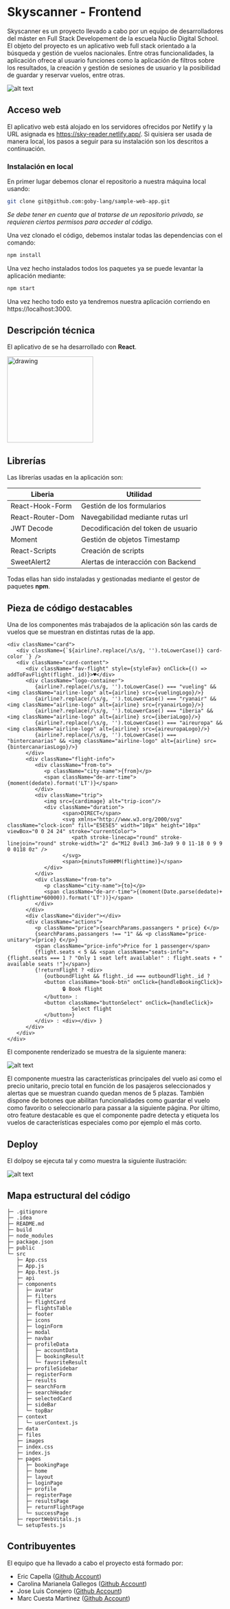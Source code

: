# Skyscanner - Frontend

Skyscanner es un proyecto llevado a cabo por un equipo de desarrolladores del máster en Full Stack Developement de la escuela Nuclio Digital School. El objeto del proyecto es un aplicativo web full stack orientado a la búsqueda y gestión de vuelos nacionales. Entre otras funcionalidades, la aplicación ofrece al usuario funciones como la aplicación de filtros sobre los resultados, la creación y gestión de sesiones de usuario y la posibilidad de guardar y reservar vuelos, entre otras.

![alt text](./src/files/readme/home.png)
## Acceso web

El aplicativo web está alojado en los servidores ofrecidos por Netlify y la URL asignada es https://sky-reader.netlify.app/. Si quisiera ser usada de manera local, los pasos a seguir para su instalación son los descritos a continuación.
### Instalación en local
En primer lugar debemos clonar el repositorio a nuestra máquina local usando:
```bash
git clone git@github.com:goby-lang/sample-web-app.git
```
*Se debe tener en cuenta que al tratarse de un repositorio privado, se requieren ciertos permisos para acceder al código.*

Una vez clonado el código, debemos instalar todas las dependencias con el comando:
```bash
npm install
```
Una vez hecho instalados todos los paquetes ya se puede levantar la aplicación mediante: 
```bash
npm start
```
Una vez hecho todo esto ya tendremos nuestra aplicación corriendo en https://localhost:3000.
## Descripción técnica
El aplicativo de se ha desarrollado con **React**.

<img src="./src/files/readme/react-logo.png" alt="drawing" width="200"/>

</br>

## Librerías
Las librerías usadas en la aplicación son:

| Liberia | Utilidad |
| ----------- | ----------- |
| React-Hook-Form | Gestión de los formularios |
| React-Router-Dom | Navegabilidad mediante rutas url |
| JWT Decode | Decodificación del token de usuario |
| Moment | Gestión de objetos Timestamp |
| React-Scripts | Creación de scripts |
| SweetAlert2 | Alertas de interacción con Backend |

Todas ellas han sido instaladas y gestionadas mediante el gestor de paquetes **npm**.

## Pieza de código destacables

Una de los componentes más trabajados de la aplicación són las cards de vuelos que se muestran en distintas rutas de la app. 

```JSX
<div className="card">
   <div className={`${airline?.replace(/\s/g, '').toLowerCase()} card-color `} />
   <div className="card-content">
      <div className="fav-flight" style={styleFav} onClick={() => addToFavFlight(flight._id)}>♥</div>
      <div className="logo-container">
         {airline?.replace(/\s/g, '').toLowerCase() === "vueling" && <img className="airline-logo" alt={airline} src={vuelingLogo}/>}
         {airline?.replace(/\s/g, '').toLowerCase() === "ryanair" && <img className="airline-logo" alt={airline} src={ryanairLogo}/>}
         {airline?.replace(/\s/g, '').toLowerCase() === "iberia" && <img className="airline-logo" alt={airline} src={iberiaLogo}/>}
         {airline?.replace(/\s/g, '').toLowerCase() === "aireuropa" && <img className="airline-logo" alt={airline} src={aireuropaLogo}/>}
         {airline?.replace(/\s/g, '').toLowerCase() === "bintercanarias" && <img className="airline-logo" alt={airline} src={bintercanariasLogo}/>}
      </div>
      <div className="flight-info">
         <div className="from-to">
            <p className="city-name">{from}</p>
            <span className="de-arr-time">{moment(dedate).format('LT')}</span>
         </div>
         <div className="trip">
            <img src={cardimage} alt="trip-icon"/>
            <div className="duration">
                  <span>DIRECT</span>
                  <svg xmlns="http://www.w3.org/2000/svg" className="clock-icon" fill="E5E5E5" width="10px" height="10px" viewBox="0 0 24 24" stroke="currentColor">
                     <path stroke-linecap="round" stroke-linejoin="round" stroke-width="2" d="M12 8v4l3 3m6-3a9 9 0 11-18 0 9 9 0 0118 0z" />
                  </svg>
                  <span>{minutsToHHMM(flighttime)}</span>
            </div>
         </div>
         <div className="from-to">
            <p className="city-name">{to}</p>
            <span className="de-arr-time">{(moment(Date.parse(dedate)+(flighttime*60000)).format('LT'))}</span>
         </div>
      </div>
      <div className="divider"></div>
      <div className="actions">
         <p className="price">{searchParams.passangers * price} €</p>
         {searchParams.passangers !== "1" && <p className="price-unitary">{price} €</p>}
         <span className="price-info">Price for 1 passenger</span>
         {flight.seats < 5 && <span className="seats-info">{flight.seats === 1 ? "Only 1 seat left available!" : flight.seats + " available seats !"}</span>}
         {!returnFlight ? <div>
            {outboundFlight && flight._id === outboundFlight._id ? 
            <button className="book-btn" onClick={handleBookingClick}>
                  🔒 Book flight
            </button> : 
            <button className="buttonSelect" onClick={handleClick}>
                     Select flight
            </button>}
         </div> : <div></div> }
      </div>
   </div>
</div>
```

El componente renderizado se muestra de la siguiente manera:

![alt text](./src/files/readme/flightCard.png)

El componente muestra las características principales del vuelo asi como el precio unitario, precio total en función de los pasajeros seleccionados y alertas que se muestran cuando quedan menos de 5 plazas. También dispone de botones que abilitan funcionalidades como guardar el vuelo como favorito o seleccionarlo para passar a la siguiente página. Por último, otro feature destacable es que el componente padre detecta y etiqueta los vuelos de características especiales como por ejemplo el más corto.

## Deploy
El dolpoy se ejecuta tal y como muestra la siguiente ilustración:

![alt text](./src/files/readme/deploy-frontend.png)
## Mapa estructural del código

```
├─ .gitignore
├─ .idea
├─ README.md
├─ build
├─ node_modules
├─ package.json
├─ public
└─ src
   ├─ App.css
   ├─ App.js
   ├─ App.test.js
   ├─ api
   ├─ components
   │  ├─ avatar
   │  ├─ filters
   │  ├─ flightCard
   │  ├─ flightsTable
   │  ├─ footer
   │  ├─ icons
   │  ├─ loginForm
   │  ├─ modal
   │  ├─ navbar
   │  ├─ profileData
   │  │  ├─ accountData
   │  │  ├─ bookingResult
   │  │  └─ favoriteResult
   │  ├─ profileSidebar
   │  ├─ registerForm
   │  ├─ results
   │  ├─ searchForm
   │  ├─ searchHeader
   │  ├─ selectedCard
   │  ├─ sideBar
   │  └─ topBar
   ├─ context
   │  └─ userContext.js
   ├─ data
   ├─ files
   ├─ images
   ├─ index.css
   ├─ index.js
   ├─ pages
   │  ├─ bookingPage
   │  ├─ home
   │  ├─ layout
   │  ├─ loginPage
   │  ├─ profile
   │  ├─ registerPage
   │  ├─ resultsPage
   │  ├─ returnFlightPage
   │  └─ successPage
   ├─ reportWebVitals.js
   └─ setupTests.js
```
## Contribuyentes
El equipo que ha llevado a cabo el proyecto está formado por:
- Eric Capella ([Github Account](https://github.com/ericcapella))
- Carolina Marianela Gallegos ([Github Account](https://github.com/CarolinaMarianela))
- Jose Luis Conejero ([Github Account](https://github.com/jlcrayo))
- Marc Cuesta Martínez ([Github Account](https://github.com/marccuesta99))